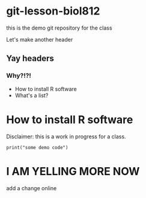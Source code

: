 # git-lesson-biol812
this is the demo git repository for the class

Let's make another header
## Yay headers
### Why?!?!
* How to install R software
* What's a list?
# How to install R software

Disclaimer: this is a work in progress for a class.

```{r}
print("some demo code")
```
# I AM YELLING MORE NOW
add a change online
